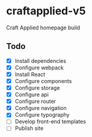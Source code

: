 # craftapplied-v5
Craft Applied homepage build

## Todo
- [x] Install dependencies
- [x] Configure webpack
- [x] Install React
- [x] Configure components
- [x] Configure storage
- [x] Configure api
- [x] Configure router
- [x] Configure navigation
- [x] Configure typography
- [ ] Develop front-end templates
- [ ] Publish site
